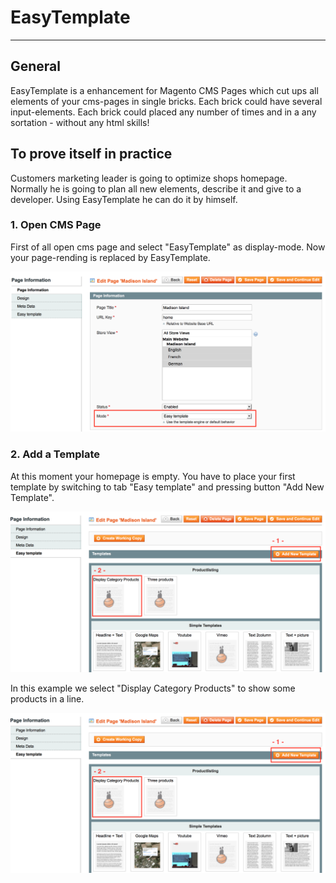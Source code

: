 # EasyTemplate

---------------------------------------------------------------------------------

## General

EasyTemplate is a enhancement for Magento CMS Pages which cut ups all elements of your cms-pages in single bricks.
Each brick could have several input-elements. Each brick could placed any number of times and in a any sortation - 
without any html skills!

## To prove itself in practice

Customers marketing leader is going to optimize shops homepage. 
Normally he is going to plan all new elements, describe it and give to a developer.
Using EasyTemplate he can do it by himself.

### 1. Open CMS Page

First of all open cms page and select "EasyTemplate" as display-mode.
Now your page-rending is replaced by EasyTemplate.

![select mode](doc/select-mode.png)

### 2. Add a Template

At this moment your homepage is empty. You have to place your first template by switching to tab "Easy template" 
and pressing button "Add New Template".

![add new template](doc/select-template.png)

In this example we select "Display Category Products" to show some products in a line.


![add new template](doc/select-template.png)
